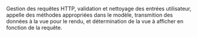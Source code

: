 Gestion des requêtes HTTP, validation et nettoyage des entrées utilisateur, appelle des méthodes appropriées dans le modèle, transmition des données à la vue pour le rendu, et détermination de la vue à afficher en fonction de la requête.